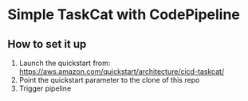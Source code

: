 # Simple TaskCat with CodePipeline

## How to set it up
1. Launch the quickstart from: https://aws.amazon.com/quickstart/architecture/cicd-taskcat/
2. Point the quickstart parameter to the clone of this repo
3. Trigger pipeline
